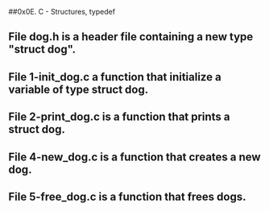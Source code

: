 ##0x0E. C - Structures, typedef

## File dog.h is a header file containing a new type "struct dog".

## File 1-init_dog.c a function that initialize a variable of type struct dog.

## File 2-print_dog.c is a function that prints a struct dog.

## File 4-new_dog.c is a function that creates a new dog.

## File 5-free_dog.c is a function that frees dogs.
